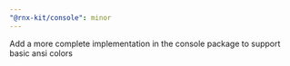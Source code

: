 ```yaml
---
"@rnx-kit/console": minor
---
```


Add a more complete implementation in the console package to support basic ansi
colors
